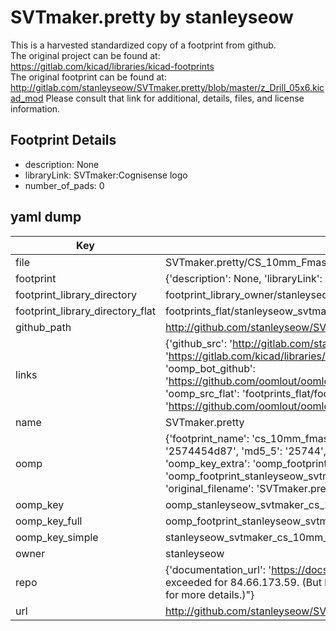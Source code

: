 # SVTmaker.pretty by stanleyseow  
This is a harvested standardized copy of a footprint from github.  
The original project can be found at:  
https://gitlab.com/kicad/libraries/kicad-footprints  
The original footprint can be found at:
http://gitlab.com/stanleyseow/SVTmaker.pretty/blob/master/z_Drill_05x6.kicad_mod
Please consult that link for additional, details, files, and license information.  
## Footprint Details
* description: None  
* libraryLink: SVTmaker:Cognisense logo  
* number_of_pads: 0  
## yaml dump  
| Key | Value |  
| --- | --- |  
| file | SVTmaker.pretty/CS_10mm_Fmask.kicad_mod |  
| footprint | {'description': None, 'libraryLink': 'SVTmaker:Cognisense logo', 'number_of_pads': 0} |  
| footprint_library_directory | footprint_library_owner/stanleyseow_SVTmaker.pretty |  
| footprint_library_directory_flat | footprints_flat/stanleyseow_svtmaker_cs_10mm_fmask/working |  
| github_path | http://github.com/stanleyseow/SVTmaker.pretty/blob/master/CS_10mm_Fmask.kicad_mod |  
| links | {'github_src': 'http://gitlab.com/stanleyseow/SVTmaker.pretty/blob/master/z_Drill_05x6.kicad_mod', 'github_src_repo': 'https://gitlab.com/kicad/libraries/kicad-footprints', 'oomp_bot': 'footprints/stanleyseow_svtmaker_cs_10mm_fmask/working', 'oomp_bot_github': 'https://github.com/oomlout/oomlout_oomp_footprint_bot/tree/main/footprints/stanleyseow_svtmaker_cs_10mm_fmask/working', 'oomp_src_flat': 'footprints_flat/footprints_flat/stanleyseow_svtmaker_cs_10mm_fmask/working', 'oomp_src_flat_github': 'https://github.com/oomlout/oomlout_oomp_footprint_src/tree/main/footprints_flat/stanleyseow_svtmaker_cs_10mm_fmask/working'} |  
| name | SVTmaker.pretty |  
| oomp | {'footprint_name': 'cs_10mm_fmask', 'library_name': 'svtmaker', 'md5': '2574454d8794d6c693c424cbf3caedb8', 'md5_10': '2574454d87', 'md5_5': '25744', 'md5_6': '257445', 'oomp_key': 'oomp_stanleyseow_svtmaker_cs_10mm_fmask', 'oomp_key_extra': 'oomp_footprint_stanleyseow_svtmaker_cs_10mm_fmask', 'oomp_key_full': 'oomp_footprint_stanleyseow_svtmaker_cs_10mm_fmask_257445', 'oomp_key_simple': 'stanleyseow_svtmaker_cs_10mm_fmask', 'original_filename': 'SVTmaker.pretty/CS_10mm_Fmask.kicad_mod', 'owner_name': 'stanleyseow'} |  
| oomp_key | oomp_stanleyseow_svtmaker_cs_10mm_fmask |  
| oomp_key_full | oomp_footprint_stanleyseow_svtmaker_cs_10mm_fmask |  
| oomp_key_simple | stanleyseow_svtmaker_cs_10mm_fmask |  
| owner | stanleyseow |  
| repo | {'documentation_url': 'https://docs.github.com/rest/overview/resources-in-the-rest-api#rate-limiting', 'message': "API rate limit exceeded for 84.66.173.59. (But here's the good news: Authenticated requests get a higher rate limit. Check out the documentation for more details.)"} |  
| url | http://github.com/stanleyseow/SVTmaker.pretty |  

